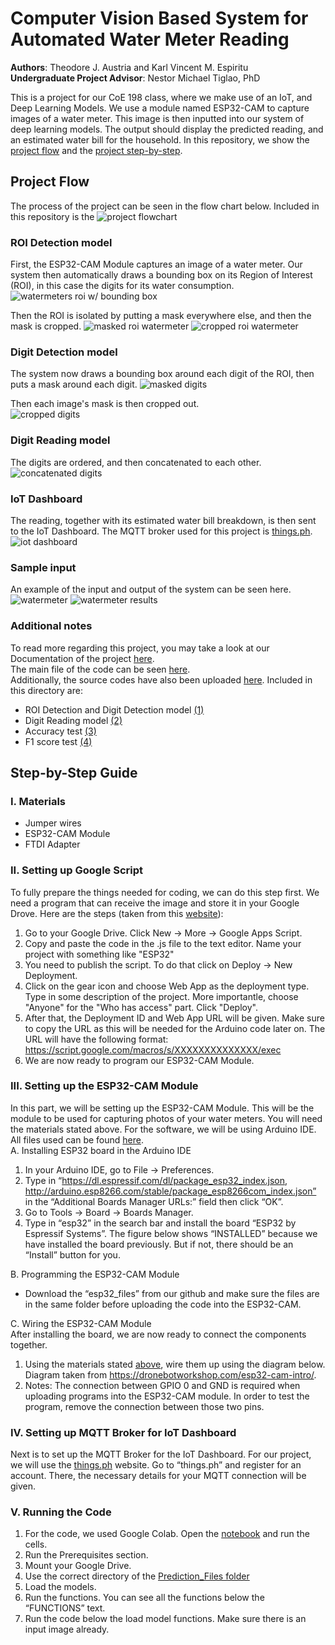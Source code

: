 # Computer Vision Based System for Automated Water Meter Reading  

**Authors**: Theodore J. Austria and Karl Vincent M. Espiritu  
**Undergraduate Project Advisor**: Nestor Michael Tiglao, PhD  
  
This is a project for our CoE 198 class, where we make use of an IoT, and Deep Learning Models. We use a module named ESP32-CAM to capture images of a water meter. This image is then inputted into our system of deep learning models. The output should display the predicted reading, and an estimated water bill for the household. In this repository, we show the [project flow](https://github.com/espiritukarl/CoE-198#project-flow) and the [project step-by-step](https://github.com/espiritukarl/CoE-198#step-by-step-guide).
  
## Project Flow
The process of the project can be seen in the flow chart below. Included in this repository is the 
![project flowchart](https://github.com/espiritukarl/CoE-198/blob/main/images/flowchart.png?raw=true)   
  
### ROI Detection model
First, the ESP32-CAM Module captures an image of a water meter. Our system then automatically draws a bounding box on its Region of Interest (ROI), in this case the digits for its water consumption. ![watermeters roi w/ bounding box](https://github.com/espiritukarl/CoE-198/blob/main/images/boundingbox_automated.PNG?raw=true)
  
Then the ROI is isolated by putting a mask everywhere else, and then the mask is cropped. ![masked roi watermeter](https://github.com/espiritukarl/CoE-198/blob/main/images/roi_masked.PNG?raw=true) ![cropped roi watermeter](https://github.com/espiritukarl/CoE-198/blob/main/images/roi_cropped.PNG?raw=true)
 
### Digit Detection model
The system now draws a bounding box around each digit of the ROI, then puts a mask around each digit. ![masked digits](https://github.com/espiritukarl/CoE-198/blob/main/images/digits_masked.PNG?raw=true)
  
Then each image's mask is then cropped out.  
![cropped digits](https://github.com/espiritukarl/CoE-198/blob/main/images/digits_cropped.PNG?raw=true)
  
### Digit Reading model
The digits are ordered, and then concatenated to each other. ![concatenated digits](https://github.com/espiritukarl/CoE-198/blob/main/images/digits_final.PNG?raw=true)
  
### IoT Dashboard
The reading, together with its estimated water bill breakdown, is then sent to the IoT Dashboard. The MQTT broker used for this project is [things.ph](https://things.ph/). ![iot dashboard](https://github.com/espiritukarl/CoE-198/blob/main/images/iot_dashboard.PNG?raw=true)
  
### Sample input
An example of the input and output of the system can be seen here.  
![watermeter](https://github.com/espiritukarl/CoE-198/blob/main/images/watermeter.jpg?raw=true) ![watermeter results](https://github.com/espiritukarl/CoE-198/blob/main/images/watermeter_results.PNG?raw=true)
  
### Additional notes
To read more regarding this project, you may take a look at our Documentation of the project [here](https://github.com/espiritukarl/CoE-198/blob/main/Final%20Documentation.pdf).  
The main file of the code can be seen [here](https://github.com/espiritukarl/CoE-198/blob/main/watermeter_prediction.ipynb).  
Additionally, the source codes have also been uploaded [here](https://github.com/espiritukarl/CoE-198/tree/main/Source%20Codes). Included in this directory are:
- ROI Detection and Digit Detection model [(1)](https://github.com/espiritukarl/CoE-198/blob/main/Source%20Codes/Train_Mask_RCNN.ipynb)
- Digit Reading model [(2)](https://github.com/espiritukarl/CoE-198/blob/main/Source%20Codes/Train%20-%20Digit%20Reading.ipynb)
- Accuracy test [(3)](https://github.com/espiritukarl/CoE-198/blob/main/Source%20Codes/Accuracy.ipynb)
- F1 score test [(4)](https://github.com/espiritukarl/CoE-198/blob/main/Source%20Codes/F1%20Score.ipynb)

## Step-by-Step Guide

### I. Materials
- Jumper wires  
- ESP32-CAM Module  
- FTDI Adapter  

### II. Setting up Google Script
To fully prepare the things needed for coding, we can do this step first. We need a program that can receive the image and store it in your Google Drove. Here are the steps (taken from this [website](https://www.gsampallo.com/2019/10/13/esp32-cam-subir-fotos-a-google-drive/)):  
1. Go to your Google Drive. Click New -> More -> Google Apps Script.
2. Copy and paste the code in the .js file to the text editor. Name your project with something like "ESP32"
3. You need to publish the script. To do that click on Deploy -> New Deployment.
4. Click on the gear icon and choose Web App as the deployment type. Type in some description of the project. More importantle, choose "Anyone" for the "Who has access" part. Click "Deploy".
5. After that, the Deployment ID and Web App URL will be given. Make sure to copy the URL as this will be needed for the Arduino code later on. The URL will have the following format: https://script.google.com/macros/s/XXXXXXXXXXXXXX/exec
6. We are now ready to program our ESP32-CAM Module.

### III. Setting up the ESP32-CAM Module
In this part, we will be setting up the ESP32-CAM Module. This will be the module to be used for capturing photos of your water meters. You will need the materials stated above. For the software, we will be using Arduino IDE. All files used can be found [here](https://github.com/espiritukarl/CoE-198/tree/main/ESP32_Files).  
A. Installing ESP32 board in the Arduino IDE
1. In your Arduino IDE, go to File -> Preferences.
2. Type in “https://dl.espressif.com/dl/package_esp32_index.json, http://arduino.esp8266.com/stable/package_esp8266com_index.json” in the “Additional Boards Manager URLs:” field then click “OK”. 
3. Go to Tools -> Board -> Boards Manager.
4. Type in “esp32” in the search bar and install the board “ESP32 by Espressif Systems”. The figure below shows “INSTALLED” because we have installed the board previously. But if not, there should be an “Install” button for you.
  
B. Programming the ESP32-CAM Module  
- Download the “esp32_files” from our github and make sure the files are in the same folder before uploading the code into the ESP32-CAM.
  
C. Wiring the ESP32-CAM Module  
After installing the board, we are now ready to connect the components together.
1. Using the materials stated [above](https://github.com/espiritukarl/CoE-198#i-materials), wire them up using the diagram below. Diagram taken from https://dronebotworkshop.com/esp32-cam-intro/. 
2. Notes: The connection between GPIO 0 and GND is required when uploading programs into the ESP32-CAM module. In order to test the program, remove the connection between those two pins.

### IV. Setting up MQTT Broker for IoT Dashboard  
Next is to set up the MQTT Broker for the IoT Dashboard. For our project, we will use the [things.ph](https://things.ph/) website. Go to “things.ph” and register for an account. There, the necessary details for your MQTT connection will be given.

### V. Running the Code
1. For the code, we used Google Colab. Open the [notebook](https://github.com/espiritukarl/CoE-198/blob/main/watermeter_prediction.ipynb) and run the cells.
2. Run the Prerequisites section.
3. Mount your Google Drive.
4. Use the correct directory of the [Prediction_Files folder](https://github.com/espiritukarl/CoE-198/tree/main/Prediction_Files)
5. Load the models.
6. Run the functions. You can see all the functions below the “FUNCTIONS” text.
7. Run the code below the load model functions. Make sure there is an input image already.
